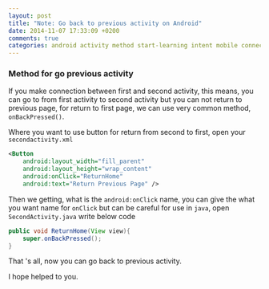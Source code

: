 ```yaml
---
layout: post
title: "Note: Go back to previous activity on Android"
date: 2014-11-07 17:33:09 +0200
comments: true
categories: android activity method start-learning intent mobile connection pages en
---
```


### Method for go previous activity

If you make connection between first and second activity, this means, you can go to from first activity to second activity
but you can not return to previous page, for return to first page, we can use very common method, `onBackPressed()`.
     
Where you want to use button for return from second to first, open your `secondactivity.xml`
       
```xml
<Button
    android:layout_width="fill_parent"
    android:layout_height="wrap_content"
    android:onClick="ReturnHome"
    android:text="Return Previous Page" />
```
      
Then we getting, what is the `android:onClick` name, you can give the what you want name for `onClick` but can be 
careful for use in `java`, open `SecondActivity.java` write below code 

```java
public void ReturnHome(View view){
    super.onBackPressed();
}
```

That 's all, now you can go back to previous activity.

I hope helped to you.
      
         
      
